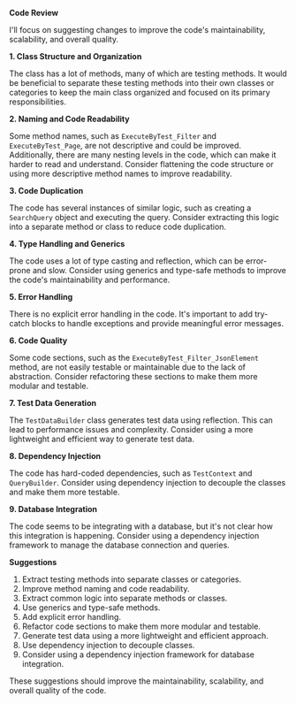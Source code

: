 **Code Review**

I'll focus on suggesting changes to improve the code's maintainability, scalability, and overall quality.

**1. Class Structure and Organization**

The class has a lot of methods, many of which are testing methods. It would be beneficial to separate these testing methods into their own classes or categories to keep the main class organized and focused on its primary responsibilities.

**2. Naming and Code Readability**

Some method names, such as `ExecuteByTest_Filter` and `ExecuteByTest_Page`, are not descriptive and could be improved. Additionally, there are many nesting levels in the code, which can make it harder to read and understand. Consider flattening the code structure or using more descriptive method names to improve readability.

**3. Code Duplication**

The code has several instances of similar logic, such as creating a `SearchQuery` object and executing the query. Consider extracting this logic into a separate method or class to reduce code duplication.

**4. Type Handling and Generics**

The code uses a lot of type casting and reflection, which can be error-prone and slow. Consider using generics and type-safe methods to improve the code's maintainability and performance.

**5. Error Handling**

There is no explicit error handling in the code. It's important to add try-catch blocks to handle exceptions and provide meaningful error messages.

**6. Code Quality**

Some code sections, such as the `ExecuteByTest_Filter_JsonElement` method, are not easily testable or maintainable due to the lack of abstraction. Consider refactoring these sections to make them more modular and testable.

**7. Test Data Generation**

The `TestDataBuilder` class generates test data using reflection. This can lead to performance issues and complexity. Consider using a more lightweight and efficient way to generate test data.

**8. Dependency Injection**

The code has hard-coded dependencies, such as `TestContext` and `QueryBuilder`. Consider using dependency injection to decouple the classes and make them more testable.

**9. Database Integration**

The code seems to be integrating with a database, but it's not clear how this integration is happening. Consider using a dependency injection framework to manage the database connection and queries.

**Suggestions**

1. Extract testing methods into separate classes or categories.
2. Improve method naming and code readability.
3. Extract common logic into separate methods or classes.
4. Use generics and type-safe methods.
5. Add explicit error handling.
6. Refactor code sections to make them more modular and testable.
7. Generate test data using a more lightweight and efficient approach.
8. Use dependency injection to decouple classes.
9. Consider using a dependency injection framework for database integration.

These suggestions should improve the maintainability, scalability, and overall quality of the code.